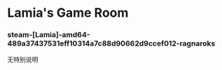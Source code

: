 # Lamia's Game Room

### steam-[Lamia]-amd64-489a37437531eff10314a7c88d90662d9ccef012-ragnaroks
无特别说明